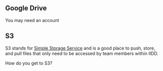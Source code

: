 ## Google Drive

You may need an account

## S3

S3 stands for [Simple Storage Service](https://aws.amazon.com/s3/) and is a good place to
push, store, and pull files that only need to be accessed by team members within IIDD. 

How do you get to S3?
